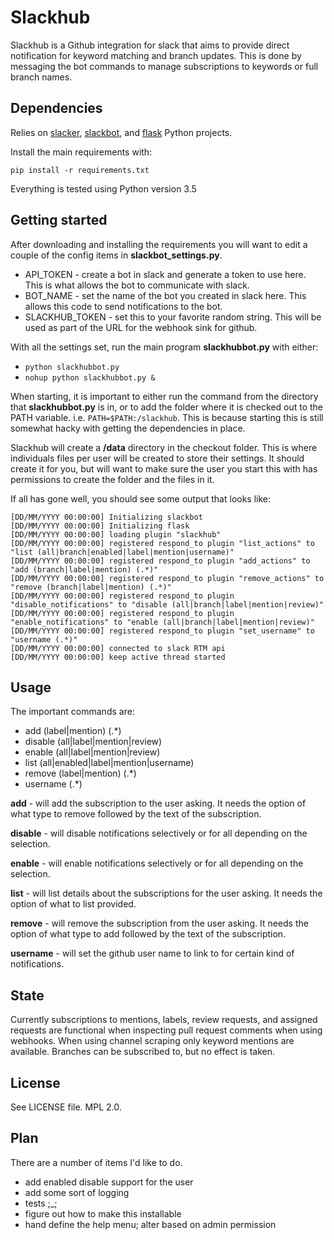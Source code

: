 Slackhub
========================

Slackhub is a Github integration for slack that aims to provide direct notification for keyword matching and branch
updates.  This is done by messaging the bot commands to manage subscriptions to keywords or full branch names.  

Dependencies
------------------------

Relies on [slacker](https://github.com/os/slacker), [slackbot](https://github.com/lins05/slackbot), and
[flask](https://github.com/pallets/flask) Python projects.

Install the main requirements with:

`pip install -r requirements.txt`

Everything is tested using Python version 3.5

Getting started
------------------------

After downloading and installing the requirements you will want to edit a couple of the config items in **slackbot_settings.py**.
* API_TOKEN - create a bot in slack and generate a token to use here.  This is what allows the bot to communicate with slack.
* BOT_NAME - set the name of the bot you created in slack here.  This allows this code to send notifications to the bot.
* SLACKHUB_TOKEN - set this to your favorite random string.  This will be used as part of the URL for the webhook sink for github.

With all the settings set, run the main program **slackhubbot.py** with either:
* `python slackhubbot.py`
* `nohup python slackhubbot.py &`

When starting, it is important to either run the command from the directory that **slackhubbot.py** is in, or to add the folder where
it is checked out to the PATH variable.  i.e. `PATH=$PATH:/slackhub`.  This is because starting this is still somewhat hacky with 
getting the dependencies in place.

Slackhub will create a **/data** directory in the checkout folder.  This is where individuals files per user will be created to
store their settings.  It should create it for you, but will want to make sure the user you start this with has permissions to
create the folder and the files in it.

If all has gone well, you should see some output that looks like:

```
[DD/MM/YYYY 00:00:00] Initializing slackbot
[DD/MM/YYYY 00:00:00] Initializing flask
[DD/MM/YYYY 00:00:00] loading plugin "slackhub"
[DD/MM/YYYY 00:00:00] registered respond_to plugin "list_actions" to "list (all|branch|enabled|label|mention|username)"
[DD/MM/YYYY 00:00:00] registered respond_to plugin "add_actions" to "add (branch|label|mention) (.*)"
[DD/MM/YYYY 00:00:00] registered respond_to plugin "remove_actions" to "remove (branch|label|mention) (.*)"
[DD/MM/YYYY 00:00:00] registered respond_to plugin "disable_notifications" to "disable (all|branch|label|mention|review)"
[DD/MM/YYYY 00:00:00] registered respond_to plugin "enable_notifications" to "enable (all|branch|label|mention|review)"
[DD/MM/YYYY 00:00:00] registered respond_to plugin "set_username" to "username (.*)"
[DD/MM/YYYY 00:00:00] connected to slack RTM api
[DD/MM/YYYY 00:00:00] keep active thread started
```

Usage
------------------------

The important commands are:

* add (label|mention) (.*)
* disable (all|label|mention|review)
* enable (all|label|mention|review)
* list (all|enabled|label|mention|username)
* remove (label|mention) (.*)
* username (.*)

**add** - will add the subscription to the user asking.  It needs the option of what type to
remove followed by the text of the subscription.

**disable** - will disable notifications selectively or for all depending on the selection.

**enable** - will enable notifications selectively or for all depending on the selection.

**list** - will list details about the subscriptions for the user asking.  It needs the option of what to list provided.

**remove** - will remove the subscription from the user asking.  It needs the option of what type to 
add followed by the text of the subscription.

**username** - will set the github user name to link to for certain kind of notifications.

 
State
-------------------------

Currently subscriptions to mentions, labels, review requests, and assigned requests are functional when inspecting pull request
comments when using webhooks.  When using channel scraping only keyword mentions are available. Branches can be subscribed to,
but no effect is taken.

License
-------------------------------

See LICENSE file.  MPL 2.0.

Plan
-------------------------

There are a number of items I'd like to do.

* add enabled disable support for the user
* add some sort of logging
* tests ;_;
* figure out how to make this installable
* hand define the help menu; alter based on admin permission

